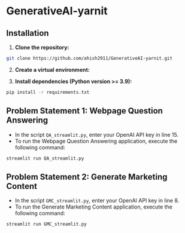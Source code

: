 # GenerativeAI-yarnit

## Installation

1. **Clone the repository:**

```bash
git clone https://github.com/ahish2911/GenerativeAI-yarnit.git
```

2. **Create a virtual environment:**

3. **Install dependencies (Python version >= 3.9):**

```bash
pip install -r requirements.txt
```

## Problem Statement 1: Webpage Question Answering
- In the script `QA_streamlit.py`, enter your OpenAI API key in line 15.
- To run the Webpage Question Answering application, execute the following command:

```bash
streamlit run QA_streamlit.py
```

## Problem Statement 2: Generate Marketing Content
- In the script `GMC_streamlit.py`, enter your OpenAI API key in line 8.
- To run the Generate Marketing Content application, execute the following command:

```bash
streamlit run GMC_streamlit.py
```
